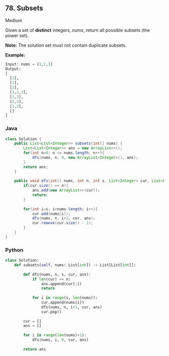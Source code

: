 ## 78. Subsets

Medium

Given a set of **distinct** integers, *nums*, return all possible subsets (the power set).

**Note:** The solution set must not contain duplicate subsets.

**Example:**

```python
Input: nums = [1,2,3]
Output:
[
  [3],
  [1],
  [2],
  [1,2,3],
  [1,3],
  [2,3],
  [1,2],
  []
]
```

### Java

````java
class Solution {
    public List<List<Integer>> subsets(int[] nums) {
        List<List<Integer>> ans = new ArrayList<>();
        for(int n=0; n <= nums.length; n++){
            dfs(nums, n, 0, new ArrayList<Integer>(), ans);
        }
        return ans;
    }
    
    public void dfs(int[] nums, int n, int s, List<Integer> cur, List<List<Integer>> ans){
        if(cur.size() == n){
            ans.add(new ArrayList<>(cur));
            return;
        }
        
        for(int i=s; i<nums.length; i++){
            cur.add(nums[i]);
            dfs(nums, n, i+1, cur, ans);
            cur.remove(cur.size() - 1);
        }
    }
}
````

### Python

````python
class Solution:
    def subsets(self, nums: List[int]) -> List[List[int]]:
        
        def dfs(nums, n, s, cur, ans):
            if len(cur) == n:
                ans.append(cur[:])
                return
            
            for i in range(s, len(nums)):
                cur.append(nums[i])
                dfs(nums, n, i+1, cur, ans)
                cur.pop()
        
        cur = []
        ans = []
        
        for i in range(len(nums)+1):
            dfs(nums, i, 0, cur, ans)
        
        return ans
````

